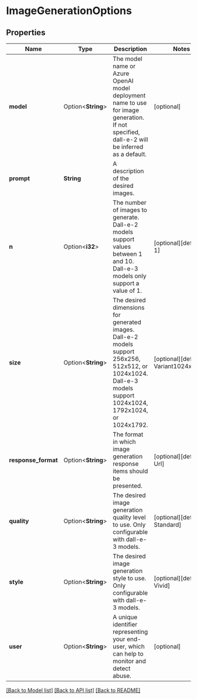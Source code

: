 # ImageGenerationOptions

## Properties

Name | Type | Description | Notes
------------ | ------------- | ------------- | -------------
**model** | Option<**String**> | The model name or Azure OpenAI model deployment name to use for image generation. If not specified, dall-e-2 will be inferred as a default. | [optional]
**prompt** | **String** | A description of the desired images. | 
**n** | Option<**i32**> | The number of images to generate. Dall-e-2 models support values between 1 and 10. Dall-e-3 models only support a value of 1. | [optional][default to 1]
**size** | Option<**String**> | The desired dimensions for generated images. Dall-e-2 models support 256x256, 512x512, or 1024x1024. Dall-e-3 models support 1024x1024, 1792x1024, or 1024x1792. | [optional][default to Variant1024x1024]
**response_format** | Option<**String**> | The format in which image generation response items should be presented. | [optional][default to Url]
**quality** | Option<**String**> | The desired image generation quality level to use. Only configurable with dall-e-3 models. | [optional][default to Standard]
**style** | Option<**String**> | The desired image generation style to use. Only configurable with dall-e-3 models. | [optional][default to Vivid]
**user** | Option<**String**> | A unique identifier representing your end-user, which can help to monitor and detect abuse. | [optional]

[[Back to Model list]](../README.md#documentation-for-models) [[Back to API list]](../README.md#documentation-for-api-endpoints) [[Back to README]](../README.md)


